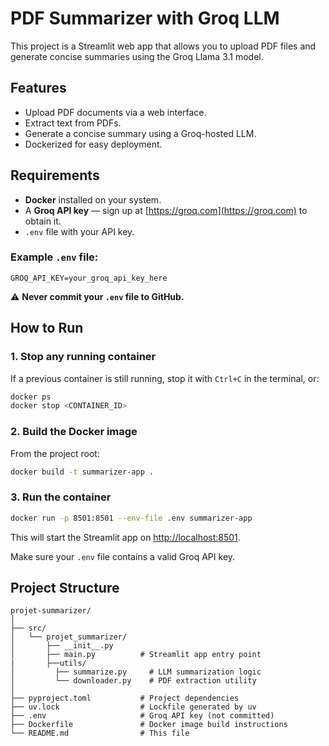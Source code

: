 # PDF Summarizer with Groq LLM

This project is a Streamlit web app that allows you to upload PDF files and generate concise summaries using the Groq Llama 3.1 model.

## Features

- Upload PDF documents via a web interface.
- Extract text from PDFs.
- Generate a concise summary using a Groq-hosted LLM.
- Dockerized for easy deployment.

## Requirements

- **Docker** installed on your system.
- A **Groq API key** — sign up at [https://groq.com](https://groq.com) to obtain it.
- `.env` file with your API key.

### Example `.env` file:

```env
GROQ_API_KEY=your_groq_api_key_here
```

⚠️ **Never commit your `.env` file to GitHub.**

## How to Run

### 1. Stop any running container

If a previous container is still running, stop it with `Ctrl+C` in the terminal, or:

```bash
docker ps
docker stop <CONTAINER_ID>
```

### 2. Build the Docker image

From the project root:

```bash
docker build -t summarizer-app .
```

### 3. Run the container

```bash
docker run -p 8501:8501 --env-file .env summarizer-app
```

This will start the Streamlit app on [http://localhost:8501](http://localhost:8501).

Make sure your `.env` file contains a valid Groq API key.

## Project Structure

```
projet-summarizer/
│
├── src/
│   └── projet_summarizer/
│       ├── __init__.py
│       ├── main.py          # Streamlit app entry point
|       ├──utils/
│         ├── summarize.py     # LLM summarization logic
│         └── downloader.py    # PDF extraction utility
│
├── pyproject.toml           # Project dependencies
├── uv.lock                  # Lockfile generated by uv
├── .env                     # Groq API key (not committed)
├── Dockerfile               # Docker image build instructions
└── README.md                # This file
```
